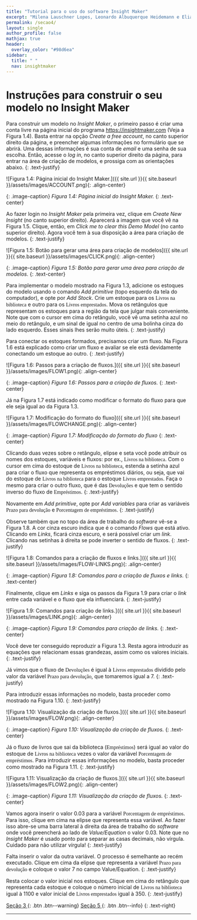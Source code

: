 ```yaml
---
title: "Tutorial para o uso do software Insight Maker"
excerpt: "Milena Lauschner Lopes, Leonardo Albuquerque Heidemann e Eliane Angela Veit"
permalink: /secao4/
layout: single
author_profile: false
mathjax: true
header:
  overlay_color: "#98d6ea"
sidebar:
  title: " "
  nav: insightmaker
---
```

# Instruções para construir o seu modelo no Insight Maker

Para construir um modelo no _Insight Maker_, o primeiro passo é criar uma conta livre na página
inicial do programa <a href="https://insightmaker.com">https://insightmaker.com</a> (Veja a Figura 1.4). Basta entrar na opção
_Create a free account_, no canto superior direito da página, e preencher algumas informações no
formulário que se abrirá. Uma dessas informações é sua conta de _email_ e uma senha de sua escolha.
Então, acesse o _log in_, no canto superior direito da página, para entrar na área de criação de modelos,
e prossiga com as orientações abaixo.
{: .text-justify}

![Figura 1.4: Página inicial do Insight Maker.]({{ site.url }}{{ site.baseurl
}}/assets/images/ACCOUNT.png){: .align-center}   

{: .image-caption}
*Figura 1.4: Página inicial do Insight Maker.*
 {: .text-center} 

Ao fazer login no _Insight Maker_ pela primeira vez, clique em _Create New Insight_ (no canto
superior direito). Aparecerá a imagem que você vê na Figura 1.5. Clique, então, em _Click me to
clear this Demo Model_ (no canto superior direito). Agora você tem à sua disposição a área para
criação de modelos.
{: .text-justify}

![Figura 1.5: Botão para gerar uma área para criação de modelos]({{ site.url }}{{ site.baseurl
}}/assets/images/CLICK.png){: .align-center}   

{: .image-caption}
*Figura 1.5: Botão para gerar uma área para criação de modelos.*
 {: .text-center}

Para implementar o modelo mostrado na Figura 1.3, adicione os estoques do modelo usando
o comando _Add primitive_ (topo esquerdo da tela do computador), e opte por _Add Stock_. Crie um
estoque para os <span style="font-family: Comic Sans MS">Livros na biblioteca</span> e outro para os <span style="font-family: Comic Sans MS">Livros emprestados</span>. Mova os retângulos que
representam os estoques para a região da tela que julgar mais conveniente. Note que com o cursor
em cima do retângulo, você vê uma setinha azul no meio do retângulo, e um sinal de igual no centro
de uma bolinha cinza do lado esquerdo. Esses sinais lhes serão muito úteis.
{: .text-justify}

Para conectar os estoques formados, precisamos criar um fluxo. Na Figura 1.6 está explicado
como criar um fluxo e avaliar se ele está devidamente conectando um estoque ao outro.
{: .text-justify}

![Figura 1.6: Passos para a criação de fluxos.]({{ site.url }}{{ site.baseurl
}}/assets/images/FLOW1.png){: .align-center}   

{: .image-caption}
*Figura 1.6: Passos para a criação de fluxos.*
 {: .text-center}
 
Já na Figura 1.7 está indicado como modificar o formato do fluxo para que ele seja igual ao da
Figura 1.3.

![Figura 1.7: Modificação do formato do fluxo]({{ site.url }}{{ site.baseurl
}}/assets/images/FLOWCHANGE.png){: .align-center}   

{: .image-caption}
*Figura 1.7: Modificação do formato do fluxo*
 {: .text-center}

Clicando duas vezes sobre o retângulo, elipse e seta você pode atribuir os nomes dos estoques,
variáveis e fluxos: por ex., <span style="font-family: Comic Sans MS">Livros na biblioteca</span>. Com o cursor em cima do estoque de <span style="font-family: Comic Sans MS">Livros na biblioteca</span>, estenda a setinha azul para criar o fluxo que representa os empréstimos diários, ou seja,
que vai do estoque de <span style="font-family: Comic Sans MS">Livros na biblioteca</span> para o estoque <span style="font-family: Comic Sans MS">Livros emprestados</span>. Faça o mesmo para
criar o outro fluxo, que é das <span style="font-family: Comic Sans MS">Devoluções</span> e que tem o sentido inverso do fluxo de <span style="font-family: Comic Sans MS">Empréstimos</span>.
{: .text-justify}

Novamente em _Add primitive_, opte por _Add variables_ para criar as variáveis <span style="font-family: Comic Sans MS">Prazo para devolução</span> e <span style="font-family: Comic Sans MS">Porcentagem de empréstimos</span>.
{: .text-justify}

Observe também que no topo da área de trabalho do _software_ vê-se a Figura 1.8. A cor cinza
escuro indica que é o comando _Flows_ que está ativo. Clicando em _Links_, ficará cinza escuro, e será
possível criar um _link_. Clicando nas setinhas à direita se pode inverter o sentido de fluxos.
{: .text-justify}

![Figura 1.8: Comandos para a criação de fluxos e links.]({{ site.url }}{{ site.baseurl
}}/assets/images/FLOW-LINKS.png){: .align-center}   

{: .image-caption}
*Figura 1.8: Comandos para a criação de fluxos e links.*
 {: .text-center}

Finalmente, clique em _Links_ e siga os passos da Figura 1.9 para criar o _link_ entre cada variável
e o fluxo que ela influenciará.
{: .text-justify}

![Figura 1.9: Comandos para criação de links.]({{ site.url }}{{ site.baseurl
}}/assets/images/LINK.png){: .align-center}   

{: .image-caption}
*Figura 1.9: Comandos para criação de links.*
 {: .text-center}

Você deve ter conseguido reproduzir a Figura 1.3. Resta agora introduzir as equações que
relacionam essas grandezas, assim como os valores iniciais.
{: .text-justify}

Já vimos que o fluxo de <span style="font-family: Comic Sans MS">Devoluções</span> é igual à <span style="font-family: Comic Sans MS">Livros emprestados</span> dividido pelo valor da variável
<span style="font-family: Comic Sans MS">Prazo para devolução</span>, que tomaremos igual a 7.
{: .text-justify}

Para introduzir essas informações no modelo, basta proceder como mostrado na Figura 1.10.
{: .text-justify}

![Figura 1.10: Visualização da criação de fluxos.]({{ site.url }}{{ site.baseurl
}}/assets/images/FLOW.png){: .align-center}   

{: .image-caption}
*Figura 1.10: Visualização da criação de fluxos.*
 {: .text-center}
 
Já o fluxo de livros que sai da biblioteca (<span style="font-family: Comic Sans MS">Empréstimos</span>) será igual ao valor do estoque de
<span style="font-family: Comic Sans MS">Livros na biblioteca</span> vezes o valor da variável <span style="font-family: Comic Sans MS">Porcentagem de empréstimos</span>. Para introduzir essas
informações no modelo, basta proceder como mostrado na Figura 1.11.
{: .text-justify}

![Figura 1.11: Visualização da criação de fluxos.]({{ site.url }}{{ site.baseurl
}}/assets/images/FLOW2.png){: .align-center}   

{: .image-caption}
*Figura 1.11: Visualização da criação de fluxos.*
 {: .text-center}
 
Vamos agora inserir o valor 0.03 para a variável <span style="font-family: Comic Sans MS">Porcentagem de empréstimos</span>. Para isso, clique
em cima na elipse que representa essa variável. Ao fazer isso abre-se uma barra lateral à direita da
área de trabalho do _software_ onde você preencherá ao lado de _Value/Equation_ o valor 0.03. Note
que no _Insight Maker_ é usado ponto para separar as casas decimais, não vírgula. Cuidado para não
utilizar vírgula!
{: .text-justify}

Falta inserir o valor da outra variável. O processo é semelhante ao recém executado. Clique
em cima da elipse que representa a variável <span style="font-family: Comic Sans MS">Prazo para devolução</span> e coloque o valor 7 no campo
Value/Equation.
{: .text-justify}

Resta colocar o valor inicial nos estoques. Clique em cima do retângulo que representa cada
estoque e coloque o número inicial de <span style="font-family: Comic Sans MS">Livros na biblioteca</span> igual à 1100 e valor inicial de <span style="font-family: Comic Sans MS">Livros emprestados</span> igual à 350.
{: .text-justify}
 

[<i class="fas fa-arrow-alt-circle-left"></i> Seção 3 ](https://CREF-UFRGS.github.io/TutorialIM/secao3/){:
.btn .btn--warning} [ Seção 5 <i class="fas fa-arrow-alt-circle-right"></i>](https://CREF-UFRGS.github.io/TutorialIM/secao5/){:
.btn .btn--info}
 {: .text-right}
________________________________________________________________________________________________________________________________________________________________________________________________ 
 
